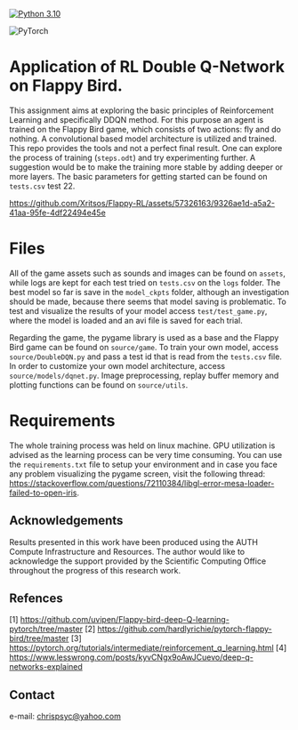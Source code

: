 [![Python 3.10](https://img.shields.io/badge/python-3.10-blue.svg)](https://www.python.org/downloads/release/python-360/)    

![PyTorch](https://img.shields.io/badge/PyTorch-%23EE4C2C.svg?style=for-the-badge&logo=PyTorch&logoColor=white)


# Application of RL Double Q-Network on Flappy Bird.
This assignment aims at exploring the basic principles of Reinforcement Learning and specifically DDQN method. For this purpose an agent is trained on the Flappy Bird game, which consists of two actions: fly and do nothing. A convolutional based model architecture is utilized and trained. This repo provides the tools and not a perfect final result. One can explore the process of training (`steps.odt`) and try experimenting further. A suggestion would be to make the training more stable by adding deeper or more layers. The basic parameters for getting started can be found on `tests.csv` test 22.

https://github.com/Xritsos/Flappy-RL/assets/57326163/9326ae1d-a5a2-41aa-95fe-4df22494e45e

# Files
All of the game assets such as sounds and images can be found on `assets`, while logs are kept for each test tried on `tests.csv` on the `logs` folder. The best model so far is save in the `model_ckpts` folder, although an investigation should be made, because there seems that model saving is problematic. To test and visualize the results of your model access `test/test_game.py`, where the model is loaded and an avi file is saved for each trial.  

Regarding the game, the pygame library is used as a base and the Flappy Bird game can be found on `source/game`. To train your own model, access `source/DoubleDQN.py` and pass a test id that is read from the `tests.csv` file. In order to customize your own model architecture, access `source/models/dqnet.py`. Image preprocessing, replay buffer memory and plotting functions can be found on `source/utils`.  

# Requirements
The whole training process was held on linux machine. GPU utilization is advised as the learning process can be very time consuming. You can use the `requirements.txt` file to setup your environment and in case you face any problem visualizing the pygame screen, visit the following thread: https://stackoverflow.com/questions/72110384/libgl-error-mesa-loader-failed-to-open-iris.

## Acknowledgements
Results presented in this work have been produced using the AUTH Compute Infrastructure and Resources. The author would like to acknowledge the support provided by the Scientific Computing Office throughout the progress of this research work.

## Refences
[1] https://github.com/uvipen/Flappy-bird-deep-Q-learning-pytorch/tree/master
[2] https://github.com/hardlyrichie/pytorch-flappy-bird/tree/master
[3] https://pytorch.org/tutorials/intermediate/reinforcement_q_learning.html
[4] https://www.lesswrong.com/posts/kyvCNgx9oAwJCuevo/deep-q-networks-explained

## Contact
e-mail: chrispsyc@yahoo.com
